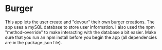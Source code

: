 # Burger

This app lets the user create and "devour" their own burger creations. The app uses a mySQL database to store user information. I also used the npm "method-override" to make interacting with the database a bit easier. Make sure that you run an npm install before you begin the app (all dependencies are in the package.json file).